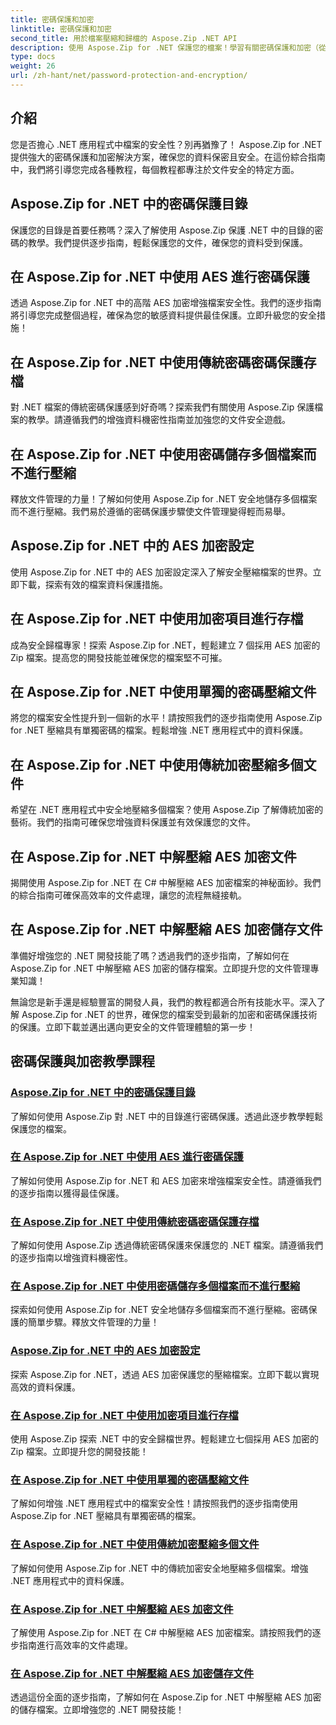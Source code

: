 ```yaml
---
title: 密碼保護和加密
linktitle: 密碼保護和加密
second_title: 用於檔案壓縮和歸檔的 Aspose.Zip .NET API
description: 使用 Aspose.Zip for .NET 保護您的檔案！學習有關密碼保護和加密（從 AES 到傳統方法）的逐步教程。
type: docs
weight: 26
url: /zh-hant/net/password-protection-and-encryption/
---
```


## 介紹

您是否擔心 .NET 應用程式中檔案的安全性？別再猶豫了！ Aspose.Zip for .NET 提供強大的密碼保護和加密解決方案，確保您的資料保密且安全。在這份綜合指南中，我們將引導您完成各種教程，每個教程都專注於文件安全的特定方面。

## Aspose.Zip for .NET 中的密碼保護目錄

保護您的目錄是首要任務嗎？深入了解使用 Aspose.Zip 保護 .NET 中的目錄的密碼的教學。我們提供逐步指南，輕鬆保護您的文件，確保您的資料受到保護。

## 在 Aspose.Zip for .NET 中使用 AES 進行密碼保護

透過 Aspose.Zip for .NET 中的高階 AES 加密增強檔案安全性。我們的逐步指南將引導您完成整個過程，確保為您的敏感資料提供最佳保護。立即升級您的安全措施！

## 在 Aspose.Zip for .NET 中使用傳統密碼密碼保護存檔

對 .NET 檔案的傳統密碼保護感到好奇嗎？探索我們有關使用 Aspose.Zip 保護檔案的教學。請遵循我們的增強資料機密性指南並加強您的文件安全遊戲。

## 在 Aspose.Zip for .NET 中使用密碼儲存多個檔案而不進行壓縮

釋放文件管理的力量！了解如何使用 Aspose.Zip for .NET 安全地儲存多個檔案而不進行壓縮。我們易於遵循的密碼保護步驟使文件管理變得輕而易舉。

## Aspose.Zip for .NET 中的 AES 加密設定

使用 Aspose.Zip for .NET 中的 AES 加密設定深入了解安全壓縮檔案的世界。立即下載，探索有效的檔案資料保護措施。

## 在 Aspose.Zip for .NET 中使用加密項目進行存檔

成為安全歸檔專家！探索 Aspose.Zip for .NET，輕鬆建立 7 個採用 AES 加密的 Zip 檔案。提高您的開發技能並確保您的檔案堅不可摧。

## 在 Aspose.Zip for .NET 中使用單獨的密碼壓縮文件

將您的檔案安全性提升到一個新的水平！請按照我們的逐步指南使用 Aspose.Zip for .NET 壓縮具有單獨密碼的檔案。輕鬆增強 .NET 應用程式中的資料保護。

## 在 Aspose.Zip for .NET 中使用傳統加密壓縮多個文件

希望在 .NET 應用程式中安全地壓縮多個檔案？使用 Aspose.Zip 了解傳統加密的藝術。我們的指南可確保您增強資料保護並有效保護您的文件。

## 在 Aspose.Zip for .NET 中解壓縮 AES 加密文件

揭開使用 Aspose.Zip for .NET 在 C# 中解壓縮 AES 加密檔案的神秘面紗。我們的綜合指南可確保高效率的文件處理，讓您的流程無縫接軌。

## 在 Aspose.Zip for .NET 中解壓縮 AES 加密儲存文件

準備好增強您的 .NET 開發技能了嗎？透過我們的逐步指南，了解如何在 Aspose.Zip for .NET 中解壓縮 AES 加密的儲存檔案。立即提升您的文件管理專業知識！

無論您是新手還是經驗豐富的開發人員，我們的教程都適合所有技能水平。深入了解 Aspose.Zip for .NET 的世界，確保您的檔案受到最新的加密和密碼保護技術的保護。立即下載並邁出邁向更安全的文件管理體驗的第一步！
## 密碼保護與加密教學課程
### [Aspose.Zip for .NET 中的密碼保護目錄](./password-protect-directory/)
了解如何使用 Aspose.Zip 對 .NET 中的目錄進行密碼保護。透過此逐步教學輕鬆保護您的檔案。
### [在 Aspose.Zip for .NET 中使用 AES 進行密碼保護](./password-protect-with-aes/)
了解如何使用 Aspose.Zip for .NET 和 AES 加密來增強檔案安全性。請遵循我們的逐步指南以獲得最佳保護。
### [在 Aspose.Zip for .NET 中使用傳統密碼密碼保護存檔](./password-protect-archive-traditional-password/)
了解如何使用 Aspose.Zip 透過傳統密碼保護來保護您的 .NET 檔案。請遵循我們的逐步指南以增強資料機密性。
### [在 Aspose.Zip for .NET 中使用密碼儲存多個檔案而不進行壓縮](./store-multiple-files-no-compression-password/)
探索如何使用 Aspose.Zip for .NET 安全地儲存多個檔案而不進行壓縮。密碼保護的簡單步驟。釋放文件管理的力量！
### [Aspose.Zip for .NET 中的 AES 加密設定](./aes-encryption-settings/)
探索 Aspose.Zip for .NET，透過 AES 加密保護您的壓縮檔案。立即下載以實現高效的資料保護。
### [在 Aspose.Zip for .NET 中使用加密項目進行存檔](./archive-with-encrypted-entry/)
使用 Aspose.Zip 探索 .NET 中的安全歸檔世界。輕鬆建立七個採用 AES 加密的 Zip 檔案。立即提升您的開發技能！
### [在 Aspose.Zip for .NET 中使用單獨的密碼壓縮文件](./compress-files-individual-passwords/)
了解如何增強 .NET 應用程式中的檔案安全性！請按照我們的逐步指南使用 Aspose.Zip for .NET 壓縮具有單獨密碼的檔案。
### [在 Aspose.Zip for .NET 中使用傳統加密壓縮多個文件](./compress-multiple-files-traditional-encryption/)
了解如何使用 Aspose.Zip for .NET 中的傳統加密安全地壓縮多個檔案。增強 .NET 應用程式中的資料保護。
### [在 Aspose.Zip for .NET 中解壓縮 AES 加密文件](./decompress-aes-encrypted-file/)
了解使用 Aspose.Zip for .NET 在 C# 中解壓縮 AES 加密檔案。請按照我們的逐步指南進行高效率的文件處理。
### [在 Aspose.Zip for .NET 中解壓縮 AES 加密儲存文件](./decompress-aes-encrypted-stored-file/)
透過這份全面的逐步指南，了解如何在 Aspose.Zip for .NET 中解壓縮 AES 加密的儲存檔案。立即增強您的 .NET 開發技能！